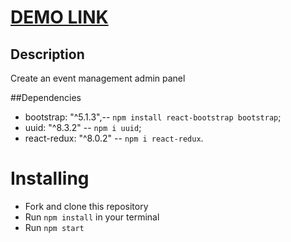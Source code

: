 # [DEMO LINK](https://elizachernysh.github.io/timezone_test/)

## Description

Create an event management admin panel

##Dependencies 

- bootstrap: "^5.1.3",-- `npm install react-bootstrap bootstrap`;
- uuid: "^8.3.2" -- `npm i uuid`;
- react-redux: "^8.0.2" -- `npm i react-redux`.

 # Installing

- Fork and clone this repository
- Run `npm install` in your terminal
- Run `npm start`

